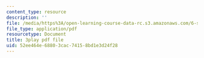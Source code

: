 ```yaml
---
content_type: resource
description: ''
file: /media/https%3A/open-learning-course-data-rc.s3.amazonaws.com/6-s897-machine-learning-for-healthcare-spring-2019/52ee464e68803cac74158bd1e3d24f28_Td01vFP3uJo.pdf
file_type: application/pdf
resourcetype: Document
title: 3play pdf file
uid: 52ee464e-6880-3cac-7415-8bd1e3d24f28
---
```

